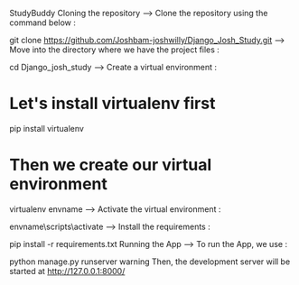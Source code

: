 
StudyBuddy
Cloning the repository
--> Clone the repository using the command below :

git clone https://github.com/Joshbam-joshwilly/Django_Josh_Study.git
--> Move into the directory where we have the project files :

cd Django_josh_study
--> Create a virtual environment :

# Let's install virtualenv first
pip install virtualenv

# Then we create our virtual environment
virtualenv envname
--> Activate the virtual environment :

envname\scripts\activate
--> Install the requirements :

pip install -r requirements.txt
Running the App
--> To run the App, we use :

python manage.py runserver
warning Then, the development server will be started at http://127.0.0.1:8000/

